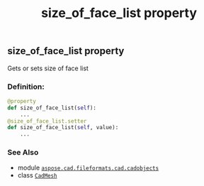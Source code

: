 ﻿---
title: size_of_face_list property
second_title: Aspose.CAD for Python via .NET API References
description: 
type: docs
weight: 480
url: /python-net/aspose.cad.fileformats.cad.cadobjects/cadmesh/size_of_face_list/
is_root: false
---

## size_of_face_list property


Gets or sets size of face list
### Definition:
```python
@property
def size_of_face_list(self):
    ...
@size_of_face_list.setter
def size_of_face_list(self, value):
    ...
```

### See Also
* module [`aspose.cad.fileformats.cad.cadobjects`](../../)
* class [`CadMesh`](/cad/python-net/aspose.cad.fileformats.cad.cadobjects/cadmesh)
